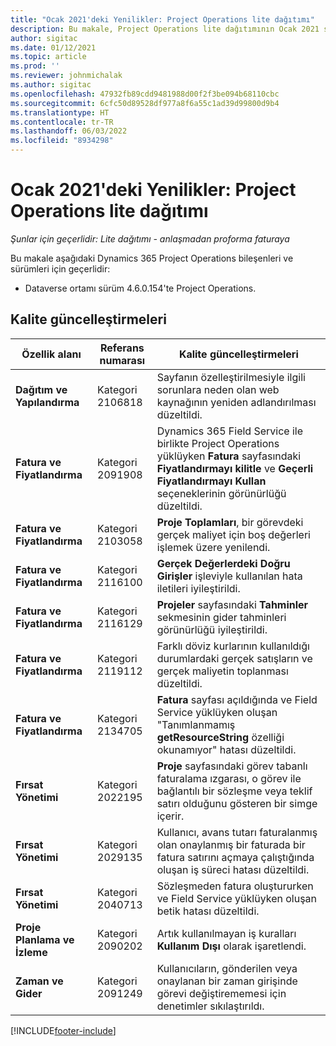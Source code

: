 ```yaml
---
title: "Ocak 2021'deki Yenilikler: Project Operations lite dağıtımı"
description: Bu makale, Project Operations lite dağıtımının Ocak 2021 sürümünde kullanılabilen kalite güncelleştirmeleri hakkında bilgi sağlar.
author: sigitac
ms.date: 01/12/2021
ms.topic: article
ms.prod: ''
ms.reviewer: johnmichalak
ms.author: sigitac
ms.openlocfilehash: 47932fb89cdd9481988d00f2f3be094b68110cbc
ms.sourcegitcommit: 6cfc50d89528df977a8f6a55c1ad39d99800d9b4
ms.translationtype: HT
ms.contentlocale: tr-TR
ms.lasthandoff: 06/03/2022
ms.locfileid: "8934298"
---
```

# <a name="whats-new-january-2021---project-operations-lite-deployment"></a>Ocak 2021'deki Yenilikler: Project Operations lite dağıtımı


_Şunlar için geçerlidir: Lite dağıtımı - anlaşmadan proforma faturaya_

Bu makale aşağıdaki Dynamics 365 Project Operations bileşenleri ve sürümleri için geçerlidir:

  - Dataverse ortamı sürüm 4.6.0.154'te Project Operations.
  
## <a name="quality-updates"></a>Kalite güncelleştirmeleri

| **Özellik alanı** | **Referans numarası** | **Kalite güncelleştirmeleri** |
| --- | --- | --- |
| **Dağıtım ve Yapılandırma** | Kategori 2106818 | Sayfanın özelleştirilmesiyle ilgili sorunlara neden olan web kaynağının yeniden adlandırılması düzeltildi. |
| **Fatura ve Fiyatlandırma** | Kategori 2091908 | Dynamics 365 Field Service ile birlikte Project Operations yüklüyken **Fatura** sayfasındaki **Fiyatlandırmayı kilitle** ve **Geçerli Fiyatlandırmayı Kullan** seçeneklerinin görünürlüğü düzeltildi. |
| **Fatura ve Fiyatlandırma** | Kategori 2103058 | **Proje Toplamları**, bir görevdeki gerçek maliyet için boş değerleri işlemek üzere yenilendi. |
| **Fatura ve Fiyatlandırma** | Kategori 2116100 | **Gerçek Değerlerdeki Doğru Girişler** işleviyle kullanılan hata iletileri iyileştirildi. |
| **Fatura ve Fiyatlandırma** | Kategori 2116129 | **Projeler** sayfasındaki **Tahminler** sekmesinin gider tahminleri görünürlüğü iyileştirildi. |
| **Fatura ve Fiyatlandırma** | Kategori 2119112 | Farklı döviz kurlarının kullanıldığı durumlardaki gerçek satışların ve gerçek maliyetin toplanması düzeltildi. |
| **Fatura ve Fiyatlandırma** | Kategori 2134705 | **Fatura** sayfası açıldığında ve Field Service yüklüyken oluşan "Tanımlanmamış **getResourceString** özelliği okunamıyor" hatası düzeltildi. |
| **Fırsat Yönetimi** | Kategori 2022195 | **Proje** sayfasındaki görev tabanlı faturalama ızgarası, o görev ile bağlantılı bir sözleşme veya teklif satırı olduğunu gösteren bir simge içerir. |
| **Fırsat Yönetimi** | Kategori 2029135 | Kullanıcı, avans tutarı faturalanmış olan onaylanmış bir faturada bir fatura satırını açmaya çalıştığında oluşan iş süreci hatası düzeltildi. |
| **Fırsat Yönetimi** | Kategori 2040713 | Sözleşmeden fatura oluştururken ve Field Service yüklüyken oluşan betik hatası düzeltildi. |
| **Proje Planlama ve İzleme** | Kategori 2090202 | Artık kullanılmayan iş kuralları **Kullanım Dışı** olarak işaretlendi. |
| **Zaman ve Gider** | Kategori 2091249 | Kullanıcıların, gönderilen veya onaylanan bir zaman girişinde görevi değiştirememesi için denetimler sıkılaştırıldı. |


[!INCLUDE[footer-include](../../includes/footer-banner.md)]